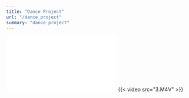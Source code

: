 ```yaml
---
title: "Dance Project"
url: "/dance_project"
summary: "dance project"
---
```

<iframe src="//player.bilibili.com/player.html?isOutside=true&aid=799121480&bvid=BV1ey4y1Y7AD&cid=295088071&p=1" scrolling="no" border="0" frameborder="no" framespacing="0" allowfullscreen="true"></iframe>
{{< video src="3.M4V" >}}